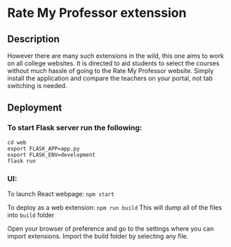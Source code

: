 # Rate My Professor extenssion

## Description
However there are many such extensions in the wild, this one aims to work on all college websites.
It is directed to aid students to select the courses without much hassle of going to the Rate My Professor
website. Simply install the application and compare the teachers on your portal, not tab switching is needed.

## Deployment

### To start Flask server run the following:
```
cd web
export FLASK_APP=app.py
export FLASK_ENV=development
flask run
```

### UI:
To launch React webpage:
`npm start`

To deploy as a web extension:
`npm run build`
This will dump all of the files into `build` folder

Open your browser of preference and go to the settings where you can import extensions.
Import the build folder by selecting any file.
